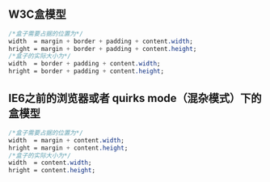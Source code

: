 ## W3C盒模型
```css
/*盒子需要占据的位置为*/
width  = margin + border + padding + content.width;
hright = margin + border + padding + content.height;
/*盒子的实际大小为*/
width  = border + padding + content.width;
hright = border + padding + content.height;
```

## IE6之前的浏览器或者 quirks mode（混杂模式）下的盒模型
```css
/*盒子需要占据的位置为*/
width  = margin + content.width;
hright = margin + content.height;
/*盒子的实际大小为*/
width  = content.width;
hright = content.height;
```
